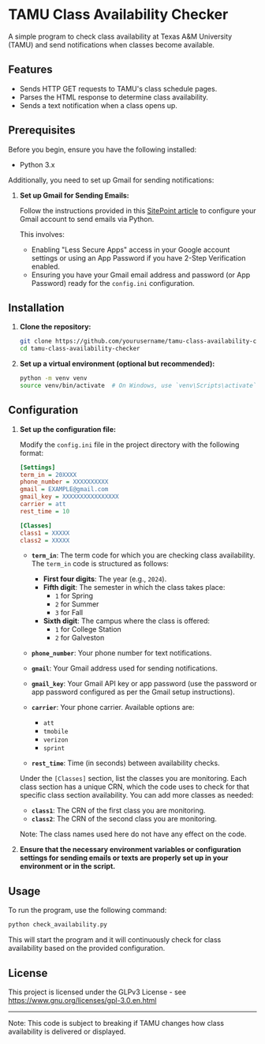 # TAMU Class Availability Checker

A simple program to check class availability at Texas A&M University (TAMU) and send notifications when classes become available.

## Features

- Sends HTTP GET requests to TAMU's class schedule pages.
- Parses the HTML response to determine class availability.
- Sends a text notification when a class opens up.

## Prerequisites

Before you begin, ensure you have the following installed:

- Python 3.x

Additionally, you need to set up Gmail for sending notifications:

1. **Set up Gmail for Sending Emails:**

   Follow the instructions provided in this [SitePoint article](https://www.sitepoint.com/quick-tip-sending-email-via-gmail-with-python/) to configure your Gmail account to send emails via Python. 

   This involves:
   - Enabling "Less Secure Apps" access in your Google account settings or using an App Password if you have 2-Step Verification enabled.
   - Ensuring you have your Gmail email address and password (or App Password) ready for the `config.ini` configuration.

## Installation

1. **Clone the repository:**

   ```bash
   git clone https://github.com/yourusername/tamu-class-availability-checker.git
   cd tamu-class-availability-checker
   ```

2. **Set up a virtual environment (optional but recommended):**

   ```bash
   python -m venv venv
   source venv/bin/activate  # On Windows, use `venv\Scripts\activate`
   ```

## Configuration

1. **Set up the configuration file:**

   Modify the `config.ini` file in the project directory with the following format:

   ```ini
   [Settings]
   term_in = 20XXXX
   phone_number = XXXXXXXXXX
   gmail = EXAMPLE@gmail.com
   gmail_key = XXXXXXXXXXXXXXXX
   carrier = att
   rest_time = 10

   [Classes]
   class1 = XXXXX
   class2 = XXXXX
   ```

   - **`term_in`**: The term code for which you are checking class availability. The `term_in` code is structured as follows:
     - **First four digits**: The year (e.g., `2024`).
     - **Fifth digit**: The semester in which the class takes place:
       - `1` for Spring
       - `2` for Summer
       - `3` for Fall
     - **Sixth digit**: The campus where the class is offered:
       - `1` for College Station
       - `2` for Galveston

   - **`phone_number`**: Your phone number for text notifications.
   - **`gmail`**: Your Gmail address used for sending notifications.
   - **`gmail_key`**: Your Gmail API key or app password (use the password or app password configured as per the Gmail setup instructions).
   - **`carrier`**: Your phone carrier. Available options are:
     - `att`
     - `tmobile`
     - `verizon`
     - `sprint`
   - **`rest_time`**: Time (in seconds) between availability checks.

   Under the `[Classes]` section, list the classes you are monitoring. Each class section has a unique CRN, which the code uses to check for that specific class section availability. You can add more classes as needed:

   - **`class1`**: The CRN of the first class you are monitoring.
   - **`class2`**: The CRN of the second class you are monitoring.
  
   Note: The class names used here do not have any effect on the code.

2. **Ensure that the necessary environment variables or configuration settings for sending emails or texts are properly set up in your environment or in the script.**

## Usage

To run the program, use the following command:

```bash
python check_availability.py
```

This will start the program and it will continuously check for class availability based on the provided configuration.

## License

This project is licensed under the GLPv3 License - see https://www.gnu.org/licenses/gpl-3.0.en.html


---

Note: This code is subject to breaking if TAMU changes how class availability is delivered or displayed.
